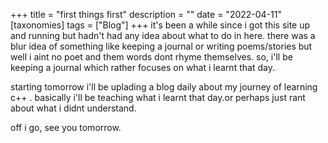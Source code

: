 +++
title = "first things first"
description = ""
date = "2022-04-11"
[taxonomies]
tags = ["Blog"]
+++
it's been a while since i got this site up and running but hadn't had any idea about what to
do in here. there was a blur idea of something like <!-- more -->keeping a journal or writing poems/stories but 
well i aint no poet and them words dont rhyme themselves. so, i'll be keeping a journal which rather focuses on what i learnt that day.

starting tomorrow i'll be uplading a blog daily about my journey of learning c++ . basically i'll be teaching what i learnt that day.or perhaps just rant about what i didnt understand.


off i go, see you tomorrow.